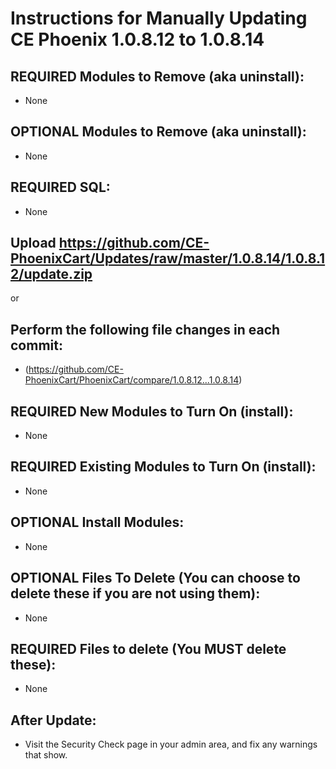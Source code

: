 # Instructions for Manually Updating CE Phoenix 1.0.8.12 to 1.0.8.14
## REQUIRED Modules to Remove (aka uninstall):
* None

## OPTIONAL  Modules to Remove (aka uninstall):
* None

## REQUIRED SQL:
* None

## Upload https://github.com/CE-PhoenixCart/Updates/raw/master/1.0.8.14/1.0.8.12/update.zip
or
## Perform the following file changes in each commit:
* (https://github.com/CE-PhoenixCart/PhoenixCart/compare/1.0.8.12...1.0.8.14)

## REQUIRED New Modules to Turn On (install):
* None

## REQUIRED Existing Modules to Turn On (install):
* None

## OPTIONAL Install Modules:
* None

## OPTIONAL Files To Delete (You can choose to delete these if you are not using them):
* None

## REQUIRED Files to delete (You MUST delete these):
* None

## After Update:
* Visit the Security Check page in your admin area, and fix any warnings that show.  
